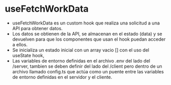 # useFetchWorkData
- useFetchWorkData es un custom hook que realiza una solicitud a una API para obtener datos.
- Los datos se obtienen de la API, se almacenan en el estado (data) y se devuelven para que los componentes que usan el hook puedan acceder a ellos.
- Se inicializa un estado inicial con un array vacio [] con el uso del useState hook, 
- Las variables de entorno definidas en el archivo .env del lado del /server, tambien se deben definir del lado del /client pero dentro de un archivo llamado config.ts que actúa como un puente entre las variables de entorno definidas en el servidor y el cliente.